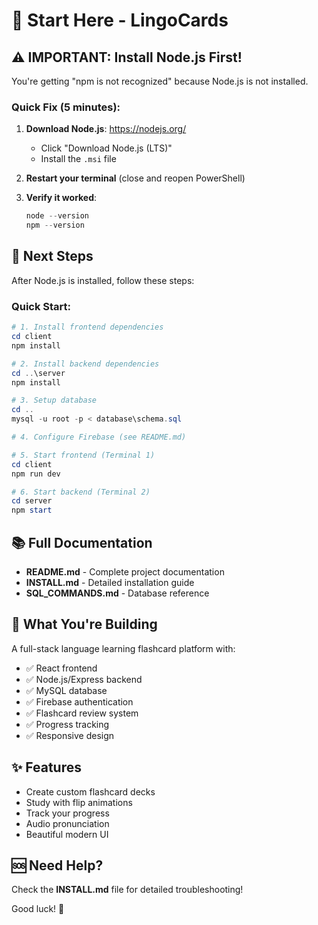 # 🚀 Start Here - LingoCards

## ⚠️ IMPORTANT: Install Node.js First!

You're getting "npm is not recognized" because Node.js is not installed.

### Quick Fix (5 minutes):

1. **Download Node.js**: https://nodejs.org/
   - Click "Download Node.js (LTS)" 
   - Install the `.msi` file
   
2. **Restart your terminal** (close and reopen PowerShell)

3. **Verify it worked**:
   ```powershell
   node --version
   npm --version
   ```

## 📖 Next Steps

After Node.js is installed, follow these steps:

### Quick Start:
```powershell
# 1. Install frontend dependencies
cd client
npm install

# 2. Install backend dependencies
cd ..\server
npm install

# 3. Setup database
cd ..
mysql -u root -p < database\schema.sql

# 4. Configure Firebase (see README.md)

# 5. Start frontend (Terminal 1)
cd client
npm run dev

# 6. Start backend (Terminal 2)
cd server
npm start
```

## 📚 Full Documentation

- **README.md** - Complete project documentation
- **INSTALL.md** - Detailed installation guide
- **SQL_COMMANDS.md** - Database reference

## 🎯 What You're Building

A full-stack language learning flashcard platform with:
- ✅ React frontend
- ✅ Node.js/Express backend
- ✅ MySQL database
- ✅ Firebase authentication
- ✅ Flashcard review system
- ✅ Progress tracking
- ✅ Responsive design

## ✨ Features

- Create custom flashcard decks
- Study with flip animations
- Track your progress
- Audio pronunciation
- Beautiful modern UI

## 🆘 Need Help?

Check the **INSTALL.md** file for detailed troubleshooting!

Good luck! 🎉



